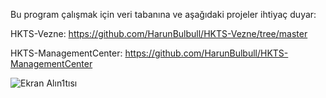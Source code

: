 Bu program çalışmak için veri tabanına ve aşağıdaki projeler ihtiyaç duyar:

HKTS-Vezne: https://github.com/HarunBulbull/HKTS-Vezne/tree/master

HKTS-ManagementCenter: https://github.com/HarunBulbull/HKTS-ManagementCenter

![Ekran Alın1tısı](https://github.com/HarunBulbull/HKTS-Hekim/assets/95485758/6ac57b99-5b06-405f-b87f-23b8eafb1666)
